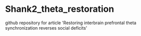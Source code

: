 # Shank2_theta_restoration
github repository for article 'Restoring interbrain prefrontal theta synchronization reverses social deficits'

